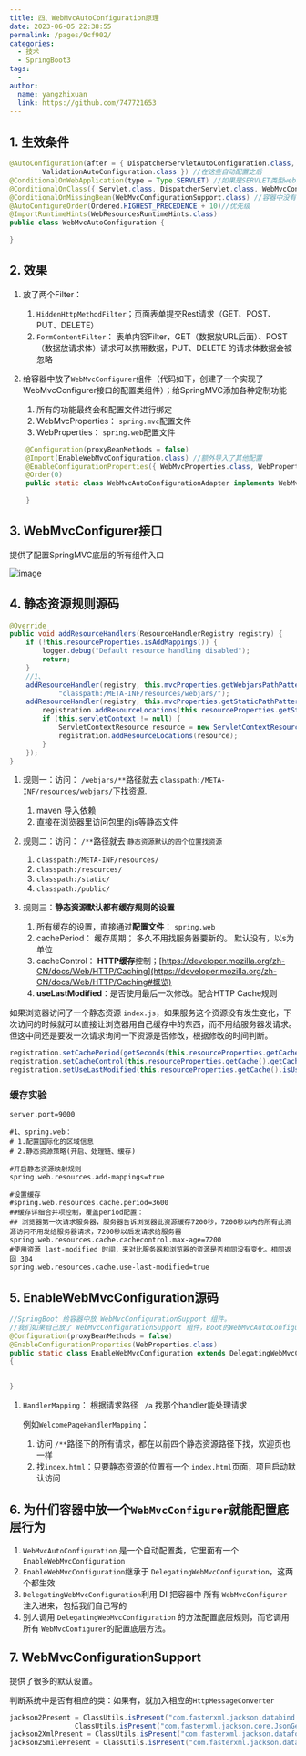 ```yaml
---
title: 四、WebMvcAutoConfiguration原理
date: 2023-06-05 22:38:55
permalink: /pages/9cf902/
categories:
  - 技术
  - SpringBoot3
tags:
  - 
author: 
  name: yangzhixuan
  link: https://github.com/747721653
---
```

## 1. 生效条件

```java
@AutoConfiguration(after = { DispatcherServletAutoConfiguration.class, TaskExecutionAutoConfiguration.class,
		ValidationAutoConfiguration.class }) //在这些自动配置之后
@ConditionalOnWebApplication(type = Type.SERVLET) //如果是SERVLET类型web应用就生效。相对的还有REACTIVE 响应式web，这个就不行
@ConditionalOnClass({ Servlet.class, DispatcherServlet.class, WebMvcConfigurer.class })
@ConditionalOnMissingBean(WebMvcConfigurationSupport.class) //容器中没有这个Bean，才生效。默认就是没有
@AutoConfigureOrder(Ordered.HIGHEST_PRECEDENCE + 10)//优先级
@ImportRuntimeHints(WebResourcesRuntimeHints.class)
public class WebMvcAutoConfiguration { 
    
}
```



## 2. 效果

1. 放了两个Filter：

    1.  `HiddenHttpMethodFilter`；页面表单提交Rest请求（GET、POST、PUT、DELETE）
    2. `FormContentFilter`： 表单内容Filter，GET（数据放URL后面）、POST（数据放请求体）请求可以携带数据，PUT、DELETE 的请求体数据会被忽略

1. 给容器中放了`WebMvcConfigurer`组件（代码如下，创建了一个实现了WebMvcConfigurer接口的配置类组件）；给SpringMVC添加各种定制功能

    1. 所有的功能最终会和配置文件进行绑定
    2. WebMvcProperties： `spring.mvc`配置文件
    3. WebProperties： `spring.web`配置文件

```java
	@Configuration(proxyBeanMethods = false)
	@Import(EnableWebMvcConfiguration.class) //额外导入了其他配置
	@EnableConfigurationProperties({ WebMvcProperties.class, WebProperties.class })
	@Order(0)
	public static class WebMvcAutoConfigurationAdapter implements WebMvcConfigurer, ServletContextAware{
        
    }
```



## 3. WebMvcConfigurer接口

提供了配置SpringMVC底层的所有组件入口

![image](https://cdn.jsdelivr.net/gh/747721653/picx-images-hosting@master/springboot/image.2v2j88g2ss40.webp)





## 4. 静态资源规则源码

```java
@Override
public void addResourceHandlers(ResourceHandlerRegistry registry) {
    if (!this.resourceProperties.isAddMappings()) {
        logger.debug("Default resource handling disabled");
        return;
    }
    //1、
    addResourceHandler(registry, this.mvcProperties.getWebjarsPathPattern(),
            "classpath:/META-INF/resources/webjars/");
    addResourceHandler(registry, this.mvcProperties.getStaticPathPattern(), (registration) -> {
        registration.addResourceLocations(this.resourceProperties.getStaticLocations());
        if (this.servletContext != null) {
            ServletContextResource resource = new ServletContextResource(this.servletContext, SERVLET_LOCATION);
            registration.addResourceLocations(resource);
        }
    });
}
```

1. 规则一：访问： `/webjars/**`路径就去 `classpath:/META-INF/resources/webjars/`下找资源.

    1. maven 导入依赖
    2. 直接在浏览器里访问包里的js等静态文件

1. 规则二：访问： `/**`路径就去 `静态资源默认的四个位置找资源`

    1. `classpath:/META-INF/resources/`
    2. `classpath:/resources/`
    3. `classpath:/static/`
    4. `classpath:/public/`

1. 规则三：**静态资源默认都有缓存规则的设置**

    1. 所有缓存的设置，直接通过**配置文件**： `spring.web`
    2. cachePeriod： 缓存周期； 多久不用找服务器要新的。 默认没有，以s为单位
    3. cacheControl： **HTTP缓存**控制；[https://developer.mozilla.org/zh-CN/docs/Web/HTTP/Caching](https://developer.mozilla.org/zh-CN/docs/Web/HTTP/Caching#概览)
    4. **useLastModified**：是否使用最后一次修改。配合HTTP Cache规则

如果浏览器访问了一个静态资源 `index.js`，如果服务这个资源没有发生变化，下次访问的时候就可以直接让浏览器用自己缓存中的东西，而不用给服务器发请求。但这中间还是要发一次请求询问一下资源是否修改，根据修改的时间判断。

```java
registration.setCachePeriod(getSeconds(this.resourceProperties.getCache().getPeriod()));// 对应配置文件中的spring.web.resources.cache.period
registration.setCacheControl(this.resourceProperties.getCache().getCachecontrol().toHttpCacheControl());// 对应配置文件中的spring.web.resources.cache.cachecontrol
registration.setUseLastModified(this.resourceProperties.getCache().isUseLastModified());// 对应配置文件中的spring.web.resources.cache.use-last-modified
```

###  缓存实验

```properties
server.port=9000

#1、spring.web：
# 1.配置国际化的区域信息
# 2.静态资源策略(开启、处理链、缓存)

#开启静态资源映射规则
spring.web.resources.add-mappings=true

#设置缓存
#spring.web.resources.cache.period=3600
##缓存详细合并项控制，覆盖period配置：
## 浏览器第一次请求服务器，服务器告诉浏览器此资源缓存7200秒，7200秒以内的所有此资源访问不用发给服务器请求，7200秒以后发请求给服务器
spring.web.resources.cache.cachecontrol.max-age=7200
#使用资源 last-modified 时间，来对比服务器和浏览器的资源是否相同没有变化。相同返回 304
spring.web.resources.cache.use-last-modified=true
```



## 5. EnableWebMvcConfiguration源码

```java
//SpringBoot 给容器中放 WebMvcConfigurationSupport 组件。
//我们如果自己放了 WebMvcConfigurationSupport 组件，Boot的WebMvcAutoConfiguration都会失效。
@Configuration(proxyBeanMethods = false)
@EnableConfigurationProperties(WebProperties.class)
public static class EnableWebMvcConfiguration extends DelegatingWebMvcConfiguration implements ResourceLoaderAware 
{

    
}
```

1. `HandlerMapping`： 根据请求路径 ` /a` 找那个handler能处理请求

   例如`WelcomePageHandlerMapping`：

    1. 访问 `/**`路径下的所有请求，都在以前四个静态资源路径下找，欢迎页也一样
    2. 找`index.html`：只要静态资源的位置有一个 `index.html`页面，项目启动默认访问



## 6. 为什们容器中放一个`WebMvcConfigurer`就能配置底层行为

1. `WebMvcAutoConfiguration` 是一个自动配置类，它里面有一个 `EnableWebMvcConfiguration`
2. `EnableWebMvcConfiguration`继承于 `DelegatingWebMvcConfiguration`，这两个都生效
3. `DelegatingWebMvcConfiguration`利用 DI 把容器中 所有 `WebMvcConfigurer `注入进来，包括我们自己写的
4. 别人调用 ``DelegatingWebMvcConfiguration`` 的方法配置底层规则，而它调用所有 `WebMvcConfigurer`的配置底层方法。



## 7. WebMvcConfigurationSupport

提供了很多的默认设置。

判断系统中是否有相应的类：如果有，就加入相应的`HttpMessageConverter`

```java
jackson2Present = ClassUtils.isPresent("com.fasterxml.jackson.databind.ObjectMapper", classLoader) &&
				ClassUtils.isPresent("com.fasterxml.jackson.core.JsonGenerator", classLoader);
jackson2XmlPresent = ClassUtils.isPresent("com.fasterxml.jackson.dataformat.xml.XmlMapper", classLoader);
jackson2SmilePresent = ClassUtils.isPresent("com.fasterxml.jackson.dataformat.smile.SmileFactory", classLoader);
```



